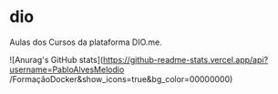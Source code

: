 # dio
Aulas dos Cursos da plataforma DIO.me.

![Anurag's GitHub stats](https://github-readme-stats.vercel.app/api?username=PabloAlvesMelodio
/FormaçãoDocker&show_icons=true&bg_color=00000000)

